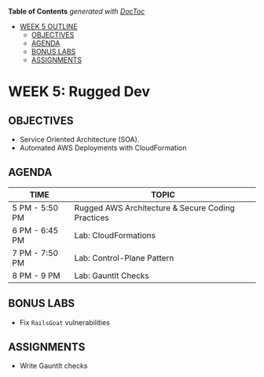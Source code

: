<!-- START doctoc generated TOC please keep comment here to allow auto update -->
<!-- DON'T EDIT THIS SECTION, INSTEAD RE-RUN doctoc TO UPDATE -->
**Table of Contents**  *generated with [DocToc](https://github.com/thlorenz/doctoc)*

- [WEEK 5 OUTLINE](#week-5-outline)
  - [OBJECTIVES](#objectives)
  - [AGENDA](#agenda)
  - [BONUS LABS](#bonus-labs)
  - [ASSIGNMENTS](#assignments)

<!-- END doctoc generated TOC please keep comment here to allow auto update -->

# WEEK 5: Rugged Dev

## OBJECTIVES
- Service Oriented Architecture (SOA).
- Automated AWS Deployments with CloudFormation

## AGENDA
TIME | TOPIC
---|---
5 PM - 5:50 PM | Rugged AWS Architecture & Secure Coding Practices
6 PM - 6:45 PM | Lab: CloudFormations
7 PM - 7:50 PM | Lab: Control-Plane Pattern
8 PM - 9 PM | Lab: Gauntlt Checks

## BONUS LABS
- Fix `RailsGoat` vulnerabilities

## ASSIGNMENTS
- Write Gauntlt checks
